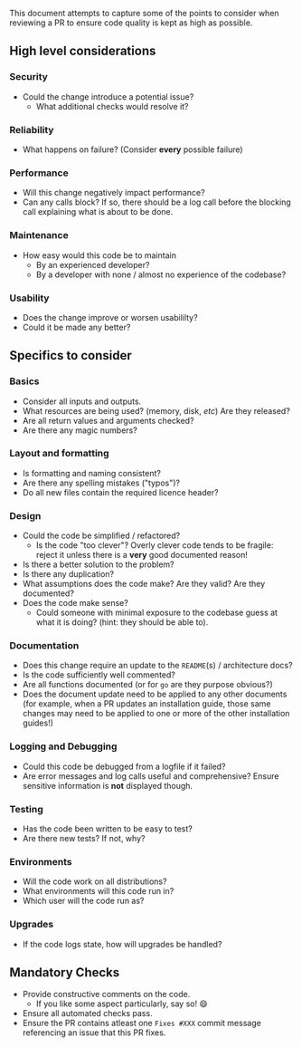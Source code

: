 This document attempts to capture some of the points to consider when reviewing a PR to ensure code quality is kept as high as possible.

## High level considerations

### Security

- Could the change introduce a potential issue?
  - What additional checks would resolve it?

### Reliability

- What happens on failure? (Consider **every** possible failure)

### Performance

- Will this change negatively impact performance?
- Can any calls block? If so, there should be a log call before the blocking call explaining what is about to be done.

### Maintenance

- How easy would this code be to maintain
  - By an experienced developer?
  - By a developer with none / almost no experience of the codebase?

### Usability

- Does the change improve or worsen usabililty?
- Could it be made any better?

## Specifics to consider

### Basics

- Consider all inputs and outputs.
- What resources are being used? (memory, disk, *etc*) Are they released?
- Are all return values and arguments checked?
- Are there any magic numbers?

### Layout and formatting

- Is formatting and naming consistent?
- Are there any spelling mistakes ("typos")?
- Do all new files contain the required licence header?

### Design

- Could the code be simplified / refactored?
  - Is the code "too clever"? Overly clever code tends to be fragile: reject it unless there is a **very** good documented reason!
- Is there a better solution to the problem?
- Is there any duplication?
- What assumptions does the code make? Are they valid? Are they documented?
- Does the code make sense?
  - Could someone with minimal exposure to the codebase guess at what it is doing? (hint: they should be able to).

### Documentation

- Does this change require an update to the `README`(s) / architecture docs?
- Is the code sufficiently well commented?
- Are all functions documented (or for `go` are they purpose obvious?)
- Does the document update need to be applied to any other documents
  (for example, when a PR updates an installation guide, those same changes may need to be applied to one or more of the other installation guides!)

### Logging and Debugging

- Could this code be debugged from a logfile if it failed?
- Are error messages and log calls useful and comprehensive? Ensure sensitive information is **not** displayed though.

### Testing

- Has the code been written to be easy to test?
- Are there new tests? If not, why?

### Environments

- Will the code work on all distributions?
- What environments will this code run in?
- Which user will the code run as?

### Upgrades

- If the code logs state, how will upgrades be handled?

## Mandatory Checks

- Provide constructive comments on the code.
  - If you like some aspect particularly, say so! :smile:
- Ensure all automated checks pass.
- Ensure the PR contains atleast one `Fixes #XXX` commit message referencing an issue that this PR fixes.